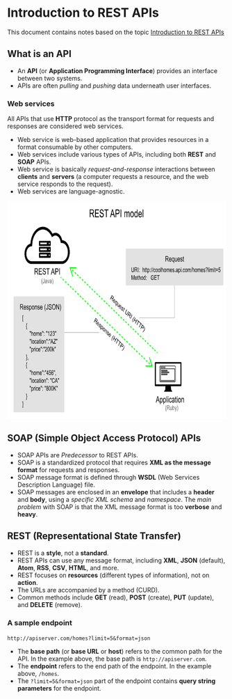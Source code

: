# Introduction to REST APIs
This document contains notes based on the topic [Introduction to REST APIs](https://idratherbewriting.com/learnapidoc/docapis_intro_to_rest_api_doc.html)

## What is an API
- An **API** (or **Application Programming Interface**) provides an interface between two systems.
- APIs are often _pulling_ and _pushing_ data underneath user interfaces.

### Web services
All APIs that use **HTTP** protocol as the transport format for requests and responses are considered web services. 
- Web service is web-based application that provides resources in a format consumable by other computers.
- Web services include various types of APIs, including both **REST** and **SOAP** APIs.
- Web service is basically _request-and-response_ interactions between **clients** and **servers** (a computer requests a resource, and the web service responds to the request).
- Web services are language-agnostic.

<img src="image/restAPImodel.svg" width="800" height="500">

## SOAP (Simple Object Access Protocol) APIs
- SOAP APIs are _Predecessor_ to REST APIs.
- SOAP is a standardized protocol that requires **XML as the message format** for requests and responses.
- SOAP message format is defined through **WSDL** (Web Services Description Language) file.
- SOAP messages are enclosed in an **envelope** that includes a **header** and **body**, using a _specific XML schema_ and _namespace_.
The _main problem_ with SOAP is that the XML message format is too **verbose** and **heavy**.

## REST (Representational State Transfer)

- REST is a **style**, not a **standard**.
- REST APIs can use any message format, including **XML**, **JSON** (default), **Atom**, **RSS**, **CSV**, **HTML**, and more.
- REST focuses on **resources** (different types of information), not on **action**.
- The URLs are accompanied by a method (CURD).
- Common methods include **GET** (read), **POST** (create), **PUT** (update), and **DELETE** (remove).

### A sample endpoint

`http://apiserver.com/homes?limit=5&format=json`

- The **base path** (or **base URL** or **host**) refers to the common path for the API. In the example above, the base path is `http://apiserver.com`.
- The **endpoint** refers to the end path of the endpoint. In the example above, `/homes`.
- The `?limit=5&format=json` part of the endpoint contains **query string parameters** for the endpoint.

  
